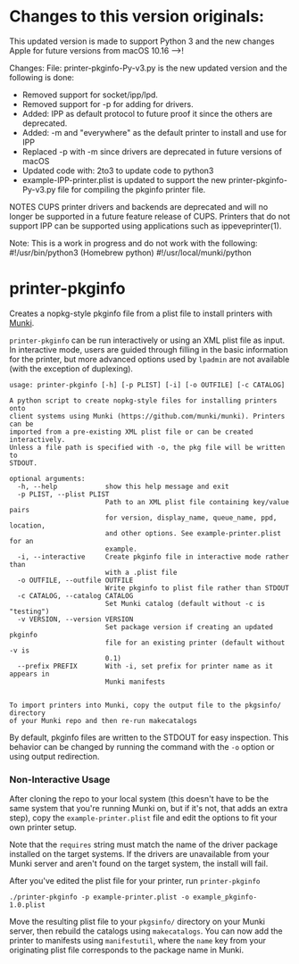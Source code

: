 Changes to this version originals:
==================================
This updated version is made to support Python 3 and the new changes Apple for future versions from macOS 10.16 -->!

Changes:
File: printer-pkginfo-Py-v3.py is the new updated version and the following is done:
- Removed support for socket/ipp/lpd.
- Removed support for -p for adding for drivers. 
- Added: IPP as default protocol to future proof it since the others are deprecated.
- Added: -m and "everywhere" as the default printer to install and use for IPP
- Replaced -p with -m since drivers are deprecated in future versions of macOS
- Updated code with: 2to3 to update code to python3
- example-IPP-printer.plist is updated to support the new printer-pkginfo-Py-v3.py file for compiling the pkginfo printer file.


NOTES
CUPS printer drivers and backends are deprecated and will no longer  be
       supported  in  a  future feature release of CUPS.  Printers that do not
       support   IPP   can   be   supported   using   applications   such   as
       ippeveprinter(1).


Note: This is a work in progress and do not work with the following:
#!/usr/bin/python3 (Homebrew python)
#!/usr/local/munki/python


printer-pkginfo
===============

Creates a nopkg-style pkginfo file from a plist file to install printers with
[Munki](https://github.com/munki/munki).

`printer-pkginfo` can be run interactively or using an XML plist file as
input. In interactive mode, users are guided through filling in the basic
information for the printer, but more advanced options used by `lpadmin`
are not available (with the exception of duplexing).

```
usage: printer-pkginfo [-h] [-p PLIST] [-i] [-o OUTFILE] [-c CATALOG]

A python script to create nopkg-style files for installing printers onto
client systems using Munki (https://github.com/munki/munki). Printers can be
imported from a pre-existing XML plist file or can be created interactively.
Unless a file path is specified with -o, the pkg file will be written to
STDOUT.

optional arguments:
  -h, --help            show this help message and exit
  -p PLIST, --plist PLIST
                        Path to an XML plist file containing key/value pairs
                        for version, display_name, queue_name, ppd, location,
                        and other options. See example-printer.plist for an
                        example.
  -i, --interactive     Create pkginfo file in interactive mode rather than
                        with a .plist file
  -o OUTFILE, --outfile OUTFILE
                        Write pkginfo to plist file rather than STDOUT
  -c CATALOG, --catalog CATALOG
                        Set Munki catalog (default without -c is "testing")
  -v VERSION, --version VERSION
                        Set package version if creating an updated pkginfo
                        file for an existing printer (default without -v is
                        0.1)
  --prefix PREFIX       With -i, set prefix for printer name as it appears in
                        Munki manifests


To import printers into Munki, copy the output file to the pkgsinfo/ directory
of your Munki repo and then re-run makecatalogs
```

By default, pkginfo files are written to the STDOUT for easy inspection. This
behavior can be changed by running the command with the `-o` option or using
output redirection.

### Non-Interactive Usage

After cloning the repo to your local system (this doesn't have to be the same
system that you're running Munki on, but if it's not, that adds an extra step),
copy the `example-printer.plist` file and edit the options to fit your own
printer setup.

Note that the `requires` string must match the name of the driver package
installed on the target systems. If the drivers are unavailable from your
Munki server and aren't found on the target system, the install will fail.

After you've edited the plist file for your printer, run `printer-pkginfo`

```
./printer-pkginfo -p example-printer.plist -o example_pkginfo-1.0.plist
```

Move the resulting plist file to your `pkgsinfo/` directory on your Munki
server, then rebuild the catalogs using `makecatalogs`. You can now add the
printer to manifests using `manifestutil`, where the `name` key from your
originating plist file corresponds to the package name in Munki.
